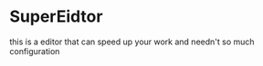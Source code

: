 SuperEidtor
===========
 this is a editor that can speed up your work and needn't so much configuration
 
